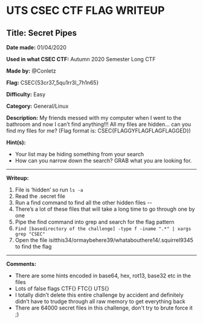 # UTS CSEC CTF FLAG WRITEUP
## Title: Secret Pipes
__Date made:__ 01/04/2020

__Used in what CSEC CTF:__ Autumn 2020 Semester Long CTF

__Made by:__ @Conletz

__Flag:__ CSEC{53cr37_5qu1rr3l_7h1n65}

__Difficulty:__ Easy

__Category:__ General/Linux

__Description:__
My friends messed with my computer when I went to the bathroom and now I can’t find anything!!! All my files are hidden… can you find my files for me?
(Flag format is: CSEC{FLAGGYFLAGFLAGFLAGGED})

__Hint(s):__
- Your list may be hiding something from your search
- How can you narrow down the search? GRAB what you are looking for.

***

__Writeup:__
1. File is ‘hidden’ so run `ls -a`
2. Read the .secret file
3. Run a find command to find all the other hidden files --
4. There’s a lot of these files that will take a long time to go through one by one
5. Pipe the find command into grep and search for the flag pattern
6. `Find [basedirectory of the challenge] -type f -iname ".*" | xargs grep "CSEC"`
7. Open the file isitthis34/ormaybehere39/whatabouthere14/.squirrel9345 to find the flag

***

__Comments:__
- There are some hints encoded in base64, hex, rot13, base32 etc in the files
- Lots of false flags CTF{} FTC{} UTS{}
- I totally didn’t delete this entire challenge by accident and definitely didn’t have to trudge through all raw memory to get everything back
- There are 64000 secret files in this challenge, don't try to brute force it ;)
